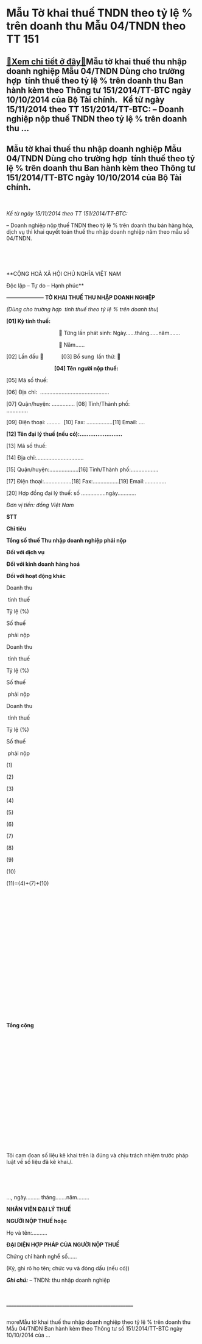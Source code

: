Mẫu Tờ khai thuế TNDN theo tỷ lệ % trên doanh thu Mẫu 04/TNDN theo TT 151
============================================================================

[:gift:Xem chi tiết ở đây:gift:](https://hddtvn.com/ma%cc%83u-to-khai-thue-tndn-theo-ty-le-tren-doanh-thu-mau-04-tndn-theo-tt-151/)Mẫu tờ khai thuế thu nhập doanh nghiệp Mẫu 04/TNDN Dùng cho trường hợp  tính thuế theo tỷ lệ % trên doanh thu Ban hành kèm theo Thông tư 151/2014/TT-BTC ngày 10/10/2014 của Bộ Tài chính.   Kể từ ngày 15/11/2014 theo TT 151/2014/TT-BTC: – Doanh nghiệp nộp thuế TNDN theo tỷ lệ % trên doanh thu …
--------------------------------------------------------------------------------------------------------------------------------------------------------------------------------------------------------------------------------------------------------------------------------------------------------------



Mẫu tờ khai thuế thu nhập doanh nghiệp Mẫu 04/TNDN Dùng cho trường hợp  tính thuế theo tỷ lệ % trên doanh thu Ban hành kèm theo Thông tư 151/2014/TT-BTC ngày 10/10/2014 của Bộ Tài chính.
-------------------------------------------------------------------------------------------------------------------------------------------------------------------------------------------------


   

*Kể từ ngày 15/11/2014 theo TT 151/2014/TT-BTC:*  

– Doanh nghiệp nộp thuế TNDN theo tỷ lệ % trên doanh thu bán hàng hóa, dịch vụ thì khai quyết toán thuế thu nhập doanh nghiệp năm theo mẫu số 04/TNDN.  

 



   

**CỘNG HOÀ XÃ HỘI CHỦ NGHĨA VIỆT NAM  

 Độc lập – Tự do – Hạnh phúc**  

 ———————
**TỜ KHAI THUẾ THU NHẬP DOANH NGHIỆP**  

*(Dùng cho trường hợp  tính thuế theo tỷ lệ % trên doanh thu*)



**[01] Kỳ tính thuế:**  

                                    Từng lần phát sinh: Ngày……tháng……năm…….

                                    Năm……                                       

[02] Lần đầu             [03] Bổ sung  lần thứ:   

                               
**[04] Tên người nộp thuế:**  

[05] Mã số thuế:                                

[06] Địa chỉ:  ………………………………………        

[07] Quận/huyện: …………… [08] Tỉnh/Thành phố: …………..                                       

[09] Điện thoại: ………  [10] Fax: ……………..[11] Email: ….


**[12] Tên đại lý thuế (nếu có):……………………**                       

[13] Mã số thuế:    

[14] Địa chỉ:………………………….                                                

[15] Quận/huyện:……………….[16] Tỉnh/Thành phố:………………          

[17] Điện thoại:………………[18] Fax:……………..[19] Email:…………..  

[20] Hợp đồng đại lý thuế: số …………….ngày…………



*Đơn vị tiền: đồng Việt Nam*

















**STT**

**Chỉ tiêu**

**Tổng số thuế Thu nhập doanh nghiệp phải nộp**



**Đối với dịch vụ**

**Đối với kinh doanh hàng hoá**

**Đối với hoạt động khác**



Doanh thu  

  tính thuế

Tỷ lệ (%)

Số thuế  

  phải nộp

Doanh thu  

  tính thuế

Tỷ lệ (%)

Số thuế  

  phải nộp

Doanh thu  

  tính thuế

Tỷ lệ (%)

Số thuế  

  phải nộp



(1)

(2)

(3)

(4)

(5)

(6)

(7)

(8)

(9)

(10)

(11)=(4)+(7)+(10)



  

  

  

  

  

  

  

  

  

  

  



**Tổng cộng**

  

  

  

  

  

  

  

  

  

  





Tôi cam đoan số liệu kê khai trên là đúng và chịu trách nhiệm trước pháp luật về số liệu đã kê khai./.  

  




  

…, ngày……… tháng…….năm……..



**NHÂN VIÊN ĐẠI LÝ THUẾ**

**NGƯỜI NỘP THUẾ hoặc**



Họ và tên:……….   

**ĐẠI DIỆN HỢP PHÁP CỦA NGƯỜI NỘP THUẾ**



Chứng chỉ hành nghề số…… 

(Ký, ghi rõ họ tên; chức vụ và đóng dấu (nếu có))



  
  

  
  

***Ghi chú:*** – TNDN: thu nhập doanh nghiệp  
  

  
  

  
  

  
  

  




  

**\_\_\_\_\_\_\_\_\_\_\_\_\_\_\_\_\_\_\_\_\_\_\_\_\_\_\_\_\_\_\_\_\_\_\_\_\_\_\_\_\_\_\_\_\_\_\_\_\_\_**

  
                                                                                                      
moreMẫu tờ khai thuế thu nhập doanh nghiệp theo tỷ lệ % trên doanh thu Mẫu 04/TNDN Ban hành kèm theo Thông tư số 151/2014/TT-BTC ngày 10/10/2014 của …

